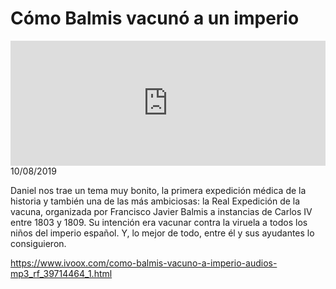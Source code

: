 # Cómo Balmis vacunó a un imperio
<iframe id='audio_88903085' frameborder='0' allowfullscreen='' scrolling='no' height='200' style='width:100%;' src='https://www.ivoox.com/player_ej_39714464_6_1.html' loading='lazy'></iframe>10/08/2019

Daniel nos trae un tema muy bonito, la primera expedición médica de la historia y también una de las más ambiciosas: la Real Expedición de la vacuna, organizada por Francisco Javier Balmis a instancias de Carlos IV entre 1803 y 1809. Su intención era vacunar contra la viruela a todos los niños del imperio español. Y, lo mejor de todo, entre él y sus ayudantes lo consiguieron. 

 

https://www.ivoox.com/como-balmis-vacuno-a-imperio-audios-mp3_rf_39714464_1.html

